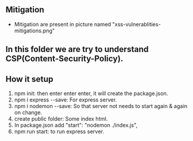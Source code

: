 ## Mitigation
 - Mitigation are present in picture named "xss-vulnerablities-mitigations.png"

## In this folder we are try to understand CSP(Content-Security-Policy).


## How it setup
1. npm init: then enter enter enter, it will create the package.json.
2. npm i express --save: For express server.
3. npm i nodemon --save: So that server not needs to start again & again on change.
4. create public folder: Some index html.
5. In package.json add  "start": "nodemon ./index.js",
6. npm run start: to run express server.

